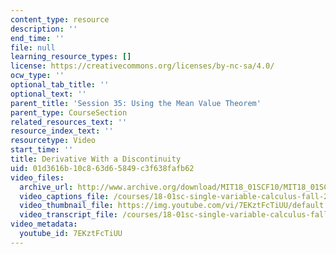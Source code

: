 ```yaml
---
content_type: resource
description: ''
end_time: ''
file: null
learning_resource_types: []
license: https://creativecommons.org/licenses/by-nc-sa/4.0/
ocw_type: ''
optional_tab_title: ''
optional_text: ''
parent_title: 'Session 35: Using the Mean Value Theorem'
parent_type: CourseSection
related_resources_text: ''
resource_index_text: ''
resourcetype: Video
start_time: ''
title: Derivative With a Discontinuity
uid: 01d3616b-10c8-63d6-5849-c3f638fafb62
video_files:
  archive_url: http://www.archive.org/download/MIT18_01SCF10/MIT18_01SCF10Rec_28_300k.mp4
  video_captions_file: /courses/18-01sc-single-variable-calculus-fall-2010/1fd7c63a2ce157a5b704e9cc3d4890bf_7EKztFcTiUU.vtt
  video_thumbnail_file: https://img.youtube.com/vi/7EKztFcTiUU/default.jpg
  video_transcript_file: /courses/18-01sc-single-variable-calculus-fall-2010/28b4181edb3e71d68837493207a00bf4_7EKztFcTiUU.pdf
video_metadata:
  youtube_id: 7EKztFcTiUU
---
```

